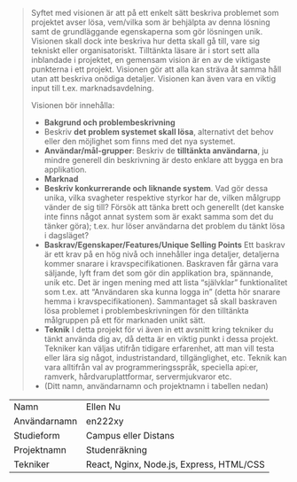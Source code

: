 >Syftet med visionen är att på ett enkelt sätt beskriva problemet som projektet avser lösa, vem/vilka som är behjälpta av denna lösning samt de grundläggande egenskaperna som gör lösningen unik. Visionen skall dock inte beskriva hur detta skall gå till, vare sig tekniskt eller organisatoriskt. Tilltänkta läsare är i stort sett alla inblandade i projektet, en gemensam vision är en av de viktigaste punkterna i ett projekt. Visionen gör att alla kan sträva åt samma håll utan att beskriva onödiga detaljer. Visionen kan även vara en viktig input till t.ex. marknadsavdelning.
>
>Visionen bör innehålla:
>
>* **Bakgrund och problembeskrivning**
>* Beskriv **det problem systemet skall lösa**, alternativt det behov eller den möjlighet som finns med det nya systemet.
>* **Användar/mål-grupper**: Beskriv de **tilltänkta användarna**, ju mindre generell din beskrivning är desto enklare att bygga en bra applikation.
>* **Marknad**
>* **Beskriv konkurrerande och liknande system**. Vad gör dessa unika, vilka svagheter respektive styrkor har de, vilken målgrupp vänder de sig till? Försök att tänka brett och generellt (det kanske inte finns något annat system som är exakt samma som det du tänker göra); t.ex. hur löser användarna det problem du tänkt lösa i dagsläget?
>* **Baskrav/Egenskaper/Features/Unique Selling Points**
Ett baskrav är ett krav på en hög nivå och innehåller inga detaljer, detaljerna kommer snarare i kravspecifikationen. Baskraven får gärna vara säljande, lyft fram det som gör din applikation bra, spännande, unik etc. Det är ingen mening med att lista “självklar” funktionalitet som t.ex. att “Användaren ska kunna logga in” (detta hör snarare hemma i kravspecifikationen). Sammantaget så skall baskraven lösa problemet i problembeskrivningen för den tilltänkta målgruppen på ett för marknaden unikt sätt.
>* **Teknik**
I detta projekt för vi även in ett avsnitt kring tekniker du tänkt använda dig av, då detta är en viktig punkt i dessa projekt. Tekniker kan väljas utifrån tidigare erfarenhet, att man vill testa eller lära sig något, industristandard, tillgänglighet, etc. Teknik kan vara alltifrån val av programmeringsspråk, speciella api:er, ramverk, hårdvaruplattformar, servermjukvaror etc.
>* (Ditt namn, användarnamn och projektnamn i tabellen nedan)


|              |                                          |
|--------------|------------------------------------------|
| Namn         | Ellen Nu                                 |
| Användarnamn | en222xy                                  |
| Studieform   | Campus eller Distans                     |
| Projektnamn  | Studenräkning                            |
| Tekniker     | React, Nginx, Node.js, Express, HTML/CSS |